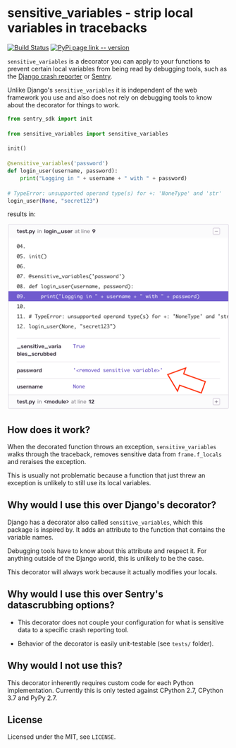 # sensitive_variables - strip local variables in tracebacks

[![Build Status](https://travis-ci.com/untitaker/python-sensitive-variables.svg?token=KCykhJnWfRnhkGxeQkqY&branch=master)](https://travis-ci.com/untitaker/python-sensitive-variables)
[![PyPi page link -- version](https://img.shields.io/pypi/v/sensitive-variables.svg)](https://pypi.python.org/pypi/sensitive-variables)

`sensitive_variables` is a decorator you can apply to your functions to
prevent certain local variables from being read by debugging tools, such as the
[Django crash reporter](https://docs.djangoproject.com/en/2.2/howto/error-reporting/) or [Sentry](https://sentry.io/).

Unlike Django's `sensitive_variables` it is independent of the web framework
you use and also does not rely on debugging tools to know about the decorator
for things to work.

```python
from sentry_sdk import init

from sensitive_variables import sensitive_variables

init()

@sensitive_variables('password')
def login_user(username, password):
    print("Logging in " + username + " with " + password)

# TypeError: unsupported operand type(s) for +: 'NoneType' and 'str'
login_user(None, "secret123")
```

results in:

<img src=https://github.com/untitaker/python-sensitive-variables/blob/master/demo.png width=533 alt="Picture of Sentry's traceback view where each frame contains local variables. The password variable contains a placeholder instead of the actual value." />

## How does it work?

When the decorated function throws an exception, `sensitive_variables` walks through the traceback, removes sensitive data from `frame.f_locals` and reraises the exception.

This is usually not problematic because a function that just threw an exception is unlikely to still use its local variables.

## Why would I use this over Django's decorator?

Django has a decorator also called `sensitive_variables`, which this package is inspired by. It adds an attribute to the function that contains the variable names.

Debugging tools have to know about this attribute and respect it. For anything outside of the Django world, this is unlikely to be the case.

This decorator will always work because it actually modifies your locals.

## Why would I use this over Sentry's datascrubbing options?

* This decorator does not couple your configuration for what is sensitive data to a specific crash reporting tool.

* Behavior of the decorator is easily unit-testable (see `tests/` folder).

## Why would I not use this?

This decorator inherently requires custom code for each Python implementation. Currently this is only tested against CPython 2.7, CPython 3.7 and PyPy 2.7.

## License

Licensed under the MIT, see ``LICENSE``.
